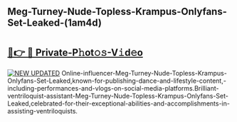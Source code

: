 ## Meg-Turney-Nude-Topless-Krampus-Onlyfans-Set-Leaked-(1am4d)


# <h2><a href="https://mediaupload.pro?-19M">🔗👉 🔴 Private-P𝚑ot𝚘𝚜-V𝚒d𝚎o</a></h2>

[![NEW UPDATED](https://i.imgur.com/0qMVB7G.gif)](https://mediaupload.pro?-19M)
Online-influencer-Meg-Turney-Nude-Topless-Krampus-Onlyfans-Set-Leaked,known-for-publishing-dance-and-lifestyle-content,-including-performances-and-vlogs-on-social-media-platforms.Brilliant-ventriloquist-assistant-Meg-Turney-Nude-Topless-Krampus-Onlyfans-Set-Leaked,celebrated-for-their-exceptional-abilities-and-accomplishments-in-assisting-ventriloquists.  